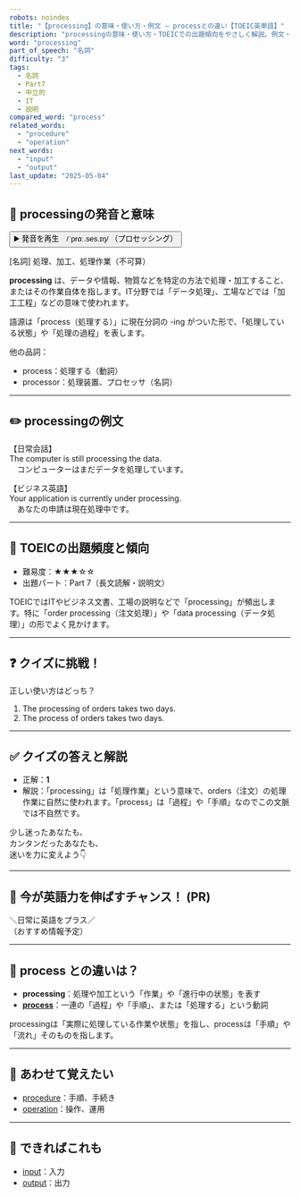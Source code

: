 ```yaml
---
robots: noindex
title: "【processing】の意味・使い方・例文 ― processとの違い【TOEIC英単語】"
description: "processingの意味・使い方・TOEICでの出題傾向をやさしく解説。例文・クイズ付きでprocessとの違いもわかりやすく学べます。"
word: "processing"
part_of_speech: "名詞"
difficulty: "3"
tags:
  - 名詞
  - Part7
  - 中立的
  - IT
  - 説明
compared_word: "process"
related_words:
  - "procedure"
  - "operation"
next_words:
  - "input"
  - "output"
last_update: "2025-05-04"
---
```


## 🔰 processingの発音と意味

<button class="play-audio" onclick="playTTS('processing')">
  <span class="play-audio-main">
    ▶️ 発音を再生　/ˈprɑː.ses.ɪŋ/
  </span>
  <span class="play-audio-sub">
    （プロセッシング）
  </span>
</button>

[名詞] 処理、加工、処理作業（不可算）

**processing** は、データや情報、物質などを特定の方法で処理・加工すること、またはその作業自体を指します。IT分野では「データ処理」、工場などでは「加工工程」などの意味で使われます。

語源は「process（処理する）」に現在分詞の -ing がついた形で、「処理している状態」や「処理の過程」を表します。

他の品詞：  
- process：処理する（動詞）
- processor：処理装置、プロセッサ（名詞）

---

## ✏️ processingの例文

【日常会話】  
The computer is still processing the data.  
　コンピューターはまだデータを処理しています。

【ビジネス英語】  
Your application is currently under processing.  
　あなたの申請は現在処理中です。

---

## 🎯 TOEICの出題頻度と傾向

- 難易度：★★★☆☆
- 出題パート：Part 7（長文読解・説明文）

TOEICではITやビジネス文書、工場の説明などで「processing」が頻出します。特に「order processing（注文処理）」や「data processing（データ処理）」の形でよく見かけます。

---

## ❓ クイズに挑戦！

正しい使い方はどっち？

1. The processing of orders takes two days.  
2. The process of orders takes two days.

---

## ✅ クイズの答えと解説

- 正解：**1**
- 解説：「processing」は「処理作業」という意味で、orders（注文）の処理作業に自然に使われます。「process」は「過程」や「手順」なのでこの文脈では不自然です。

少し迷ったあなたも、  
カンタンだったあなたも、  
迷いを力に変えよう👇️

---

## 🚀 今が英語力を伸ばすチャンス！ (PR)

<div class="info-center">
＼日常に英語をプラス／<br>  
（おすすめ情報予定）
</div>

---

## 🤔  process との違いは？

- **processing**：処理や加工という「作業」や「進行中の状態」を表す
- **[process](/word/process)**：一連の「過程」や「手順」、または「処理する」という動詞

processingは「実際に処理している作業や状態」を指し、processは「手順」や「流れ」そのものを指します。

---

## 🧩 あわせて覚えたい

- [procedure](/word/procedure)：手順、手続き
- [operation](/word/operation)：操作、運用

---

## 📖 できればこれも

- [input](/word/input)：入力
- [output](/word/output)：出力

<!-- cvid: aid03_bid23 -->
